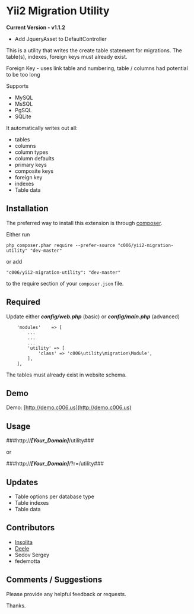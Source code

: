 Yii2 Migration Utility
===================

**Current Version - v1.1.2**

+ Add JqueryAsset to DefaultController

This is a utility that writes the create table statement for migrations.
The table(s), indexes, foreign keys must already exist.

Foreign Key - uses link table and numbering, table / columns had potential to be too long

Supports

+ MySQL 
+ MsSQL
+ PgSQL
+ SQLite

It automatically writes out all:

+ tables
+ columns
+ column types
+ column defaults
+ primary keys
+ composite keys
+ foreign key
+ indexes
+ Table data


Installation
------------

The preferred way to install this extension is through [composer](http://getcomposer.org/download/).

Either run

```
php composer.phar require --prefer-source "c006/yii2-migration-utility" "dev-master"
```

or add

```
"c006/yii2-migration-utility": "dev-master"
```

to the require section of your `composer.json` file.


Required
--------

Update either ***config/web.php*** (basic) or ***config/main.php*** (advanced)

>
        'modules'    => [
            ...
            ...
            ...
            'utility' => [
                'class' => 'c006\utility\migration\Module',
            ],
        ],



The tables must already exist in website schema.


Demo
-------

Demo: [http://demo.c006.us](http://demo.c006.us)


Usage
-----


###http://___[Your_Domain]___</span>/utility###

or

###http://___[Your_Domain]___</span>/?r=/utility###




Updates
--------

+ Table options per database type
+ Table indexes
+ Table data


Contributors
-----------

+ [Insolita](https://github.com/Insolita) 
+ [Deele](https://github.com/Deele)
+ Sedov Sergey
+ fedemotta



Comments / Suggestions
--------------------

Please provide any helpful feedback or requests.

Thanks.














